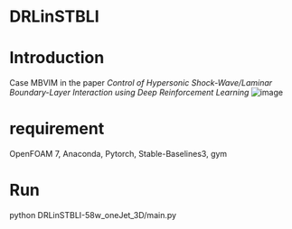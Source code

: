 DRLinSTBLI
=
# Introduction
Case MBVIM in the paper _Control of Hypersonic Shock-Wave/Laminar Boundary-Layer Interaction using Deep Reinforcement Learning_
![image]()
# requirement
OpenFOAM 7, Anaconda, Pytorch, Stable-Baselines3, gym
# Run
python DRLinSTBLI-58w_oneJet_3D/main.py
